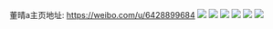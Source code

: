 董晴a主页地址: https://weibo.com/u/6428899684 
![](https://wx4.sinaimg.cn/mw2000/007150uoly1h96xipk05rj31o0280kjm.jpg) 
![](https://wx4.sinaimg.cn/mw2000/007150uoly1h4dwbavsycj32b636s1l0.jpg) 
![](https://wx4.sinaimg.cn/mw2000/007150uoly1h3phypjg8cj33402c0b2a.jpg) 
![](https://wx4.sinaimg.cn/mw2000/007150uoly1h0mekx597sj31o028i1ky.jpg) 
![](https://wx4.sinaimg.cn/mw2000/007150uoly1gvyl3c2h7rj31o02aa7wi.jpg) 
![](https://wx4.sinaimg.cn/mw2000/007150uoly1gvlwt15vj0j60u0140ag902.jpg) 
